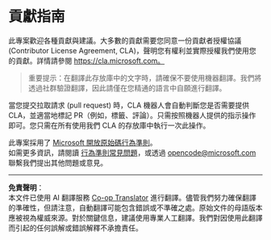 <!--
CO_OP_TRANSLATOR_METADATA:
{
  "original_hash": "d6f80293fa9c213283eac7e79b078671",
  "translation_date": "2025-08-26T21:28:08+00:00",
  "source_file": "CONTRIBUTING.md",
  "language_code": "mo"
}
-->
# 貢獻指南

此專案歡迎各種貢獻與建議。大多數的貢獻需要您同意一份貢獻者授權協議 (Contributor License Agreement, CLA)，聲明您有權利並實際授權我們使用您的貢獻。詳情請參閱 https://cla.microsoft.com。

> 重要提示：在翻譯此存放庫中的文字時，請確保不要使用機器翻譯。我們將透過社群驗證翻譯，因此請僅在您精通的語言中自願進行翻譯。

當您提交拉取請求 (pull request) 時，CLA 機器人會自動判斷您是否需要提供 CLA，並適當地標記 PR（例如，標籤、評論）。只需按照機器人提供的指示操作即可。您只需在所有使用我們 CLA 的存放庫中執行一次此操作。

此專案採用了 [Microsoft 開放原始碼行為準則](https://opensource.microsoft.com/codeofconduct/)。  
如需更多資訊，請閱讀 [行為準則常見問題](https://opensource.microsoft.com/codeofconduct/faq/)，或透過 [opencode@microsoft.com](mailto:opencode@microsoft.com) 聯繫我們提出其他問題或意見。

---

**免責聲明**：  
本文件已使用 AI 翻譯服務 [Co-op Translator](https://github.com/Azure/co-op-translator) 進行翻譯。儘管我們努力確保翻譯的準確性，但請注意，自動翻譯可能包含錯誤或不準確之處。原始文件的母語版本應被視為權威來源。對於關鍵信息，建議使用專業人工翻譯。我們對因使用此翻譯而引起的任何誤解或錯誤解釋不承擔責任。